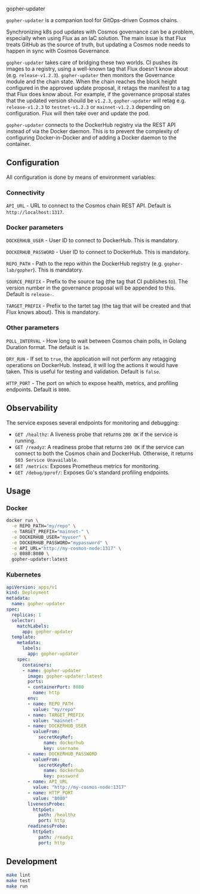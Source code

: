 gopher-updater

`gopher-updater` is a companion tool for GitOps-driven Cosmos chains.

Synchronizing k8s pod updates with Cosmos governance can be a problem, especially when using Flux as an IaC solution. The main issue is that Flux treats GitHub as the source of truth, but updating a Cosmos node needs to happen in sync with Cosmos Governance.

`gopher-updater` takes care of bridging these two worlds. CI pushes its images to a registry, using a well-known tag that Flux doesn't know about (e.g. `release-v1.2.3`). `gopher-updater` then monitors the Governance module and the chain state. When the chain reaches the block height configured in the approved update proposal, it retags the manifest to a tag that Flux does know about. For example, if the governance proposal states that the updated version shouild be `v1.2.3`, `gopher-updater` will retag e.g. `release-v1.2.3` to `testnet-v1.2.3` or `mainnet-v1.2.3` depending on configuration. Flux will then take over and update the pod.

`gopher-updater` connects to the DockerHub registry via the REST API instead of via the Docker daemon. This is to prevent the complexity of configuring Docker-in-Docker and of adding a Docker daemon to the container.

## Configuration

All configuration is done by means of environment variables:

### Connectivity

`API_URL` - URL to connect to the Cosmos chain REST API. Default is `http://localhost:1317`.

### Docker parameters

`DOCKERHUB_USER` - User ID to connect to DockerHub. This is mandatory.

`DOCKERHUB_PASSWORD` - User ID to connect to DockerHub. This is mandatory.

`REPO_PATH` - Path to the repo within the DockerHub registry (e.g. `gopher-lab/gopher`). This is mandatory.

`SOURCE_PREFIX` - Prefix to the source tag (the tag that CI publishes to). The version number in the governance proposal will be appended to this. Default is `release-`.

 `TARGET_PREFIX` - Prefix to the tartet tag (the tag that will be created and that Flux knows about). This is mandatory.

### Other parameters

`POLL_INTERVAL` - How long to wait between Cosmos chain polls, in Golang Duration format. The default is `1m`.

`DRY_RUN` - If set to `true`, the application will not perform any retagging operations on DockerHub. Instead, it will log the actions it would have taken. This is useful for testing and validation. Default is `false`.

`HTTP_PORT` - The port on which to expose health, metrics, and profiling endpoints. Default is `8080`.

## Observability

The service exposes several endpoints for monitoring and debugging:
*   `GET /healthz`: A liveness probe that returns `200 OK` if the service is running.
*   `GET /readyz`: A readiness probe that returns `200 OK` if the service can connect to both the Cosmos chain and DockerHub. Otherwise, it returns `503 Service Unavailable`.
*   `GET /metrics`: Exposes Prometheus metrics for monitoring.
*   `GET /debug/pprof/`: Exposes Go's standard profiling endpoints.

## Usage

### Docker

```bash
docker run \
  -e REPO_PATH="my/repo" \
  -e TARGET_PREFIX="mainnet-" \
  -e DOCKERHUB_USER="myuser" \
  -e DOCKERHUB_PASSWORD="mypassword" \
  -e API_URL="http://my-cosmos-node:1317" \
  -p 8080:8080 \
  gopher-updater:latest
```

### Kubernetes

```yaml
apiVersion: apps/v1
kind: Deployment
metadata:
  name: gopher-updater
spec:
  replicas: 1
  selector:
    matchLabels:
      app: gopher-updater
  template:
    metadata:
      labels:
        app: gopher-updater
    spec:
      containers:
      - name: gopher-updater
        image: gopher-updater:latest
        ports:
        - containerPort: 8080
          name: http
        env:
        - name: REPO_PATH
          value: "my/repo"
        - name: TARGET_PREFIX
          value: "mainnet-"
        - name: DOCKERHUB_USER
          valueFrom:
            secretKeyRef:
              name: dockerhub
              key: username
        - name: DOCKERHUB_PASSWORD
          valueFrom:
            secretKeyRef:
              name: dockerhub
              key: password
        - name: API_URL
          value: "http://my-cosmos-node:1317"
        - name: HTTP_PORT
          value: "8080"
        livenessProbe:
          httpGet:
            path: /healthz
            port: http
        readinessProbe:
          httpGet:
            path: /readyz
            port: http
```
## Development

```bash
make lint
make test
make run
```
